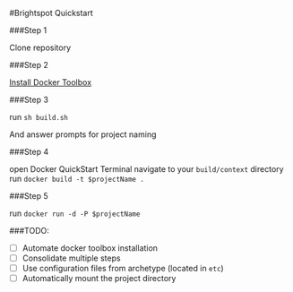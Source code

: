 #Brightspot Quickstart

###Step 1

Clone repository

###Step 2

[Install Docker Toolbox](https://www.docker.com/docker-toolbox) 

###Step 3

run `sh build.sh`

And answer prompts for project naming

###Step 4

open Docker QuickStart Terminal
navigate to your `build/context` directory
run `docker build -t $projectName .`

###Step 5

run `docker run -d -P $projectName`


###TODO:

- [ ] Automate docker toolbox installation 
- [ ] Consolidate multiple steps
- [ ] Use configuration files from archetype (located in `etc`)
- [ ] Automatically mount the project directory

